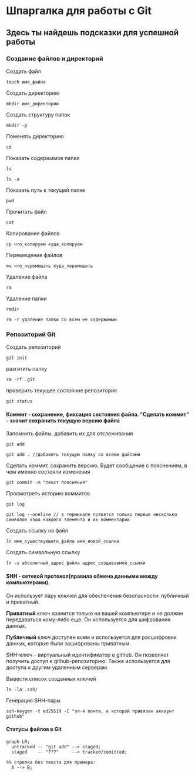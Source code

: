 # Шпаргалка для работы с Git
## Здесь ты найдешь подсказки для успешной работы

### Создание файлов и директорий

Создать файл

```
touch имя_файла
```

Создать директорию

```
mkdir имя_директории
```

Создать структуру папок

```
mkdir -p
```

Поменять директорию

```
cd
```

Показать содержимое папки

```
ls

ls -a
```

Показать путь к текущей папке

```
pwd
```

Прочитать файл

```
cat
``` 

Копирование файлов

```
cp что_копируем куда_копируем
```

Перемещение файлов

```
mv что_перемещать куда_перемещать
```

Удаление файла

```
rm 
```

Удаление папки

```
rmdir 

rm -r удаление папки со всем ее содержимым
```

### Репозиторий Git 

Создать репозиторий 

```
git init 
```


разгитить папку 

```
rm -rf .git
```


проверить текущее состояние репозитория 

```
git status
```


#### Коммит - сохранение, фиксация состояния файла. "Сделать коммит" - значит сохранить текущую версию файла

Запомнить файлы, добавить их для отслеживания

```
git add 

git add . //добавить текущую папку со всеми файлами
```

Сделать коммит, сохранить версию. Будет сообщение с пояснением, в чем именно состояли изменения

```
git commit -m "текст пояснения"
```

Просмотреть историю коммитов

```
git log

git log --oneline // в терминале появятся только первые несколько символов хэша каждого элемента и их комментарии
```

Создать ссылку на файл

```
ln имя_существующего_файла имя_новой_ссылки
```

Создать символьную ссылку

```
ln -s абсолютный_адрес_файла адрес_создаваемой_ссылки
```


#### SHH - сетевой протокол(правила обмена данными между компьютерами).
Он использует пару ключей для обеспечения безопасности: публичный и приватный.


**Приватный** ключ хранится только на вашей компьютере и не должен передаваться кому-либо еще. Он используется для шифрования данных.

**Публичный** ключ доступен всем и используется для расшифровки данных, которые были зашифрованы приватным.

SHH-ключ - виртуальный идентификатор в github. Он позволяет получить доступ к github-репозиторию. Также используется для доступа к другим удаленным серверам.

Вывести список созданных ключей

```
ls -la .ssh/
```

Генерация SHH-пары

```
ssh-keygen -t ed25519 -C "эл-я почта, к которой привязан аккаунт github"
```


#### Статусы файлов в Git

```mermaid
graph LR;
  untracked -- "git add" --> staged;
  staged    -- "???"     --> tracked/comitted;

%% стрелка без текста для примера: 
  A --> B;
``` 


